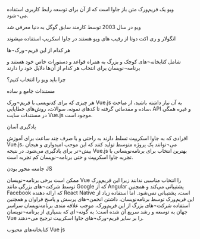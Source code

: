 ویو یک فریم‌ورک متن باز جاوا است که از آن برای توسعه رابط کاربری استفاده می¬‌شود.
 
 ویو در سال 2003 توسط کارمند سابق گوگل به دنیا معرفی شد

انگولار و ری اکت دوتا از رقیب های ویو هستند در جاوا اسکریپ استفاده میشوند

هر کدام از این فریم‌¬ورک¬‌ها

شامل کتابخانه¬‌های کوچک و بزرگ به همراه قواعد و دستورات خاص خود هستند و برنامه‌¬نویسان برای انتخاب هر کدام از آن‌ها دلایل خود را دارند

چرا باید ویو را انتخاب کنیم؟

مستندات جامع و ساده

هر چیزی که برای کدنویسی با فریم‌¬ورک Vue.js به آن نیاز داشته باشید، از مباحث ساده و مقدماتی گرفته تا کدهای نمونه، سوالات، روش‌های خطایابی، API و غیره همگی در مستندات سایت Vue.js موجود است.

یادگیری آسان

افرادی که به جاوا اسکریپت تسلط دارند به راحتی و با صرف چند ساعت برای آموزش Vue.js، می¬‌توانند یک پروژه متوسط تولید کنند که این موجب امیدواری و هیجان بیش¬تر برای یادگیری می‌شود. در نتیجه Vue.js بهترین انتخاب برای برنامه‌نویسانی با تجربه جاوا اسکریپت و حتی برنامه¬‌نویسان کم تجربه است.

جامعه محور بودن JS

ممکن است برخی برنامه¬‌نویسان Vue را انتخاب مناسبی ندانند زیرا این فریم‌ورک توسط شرکت‌¬های بزرگی مانند Google که از Angular پشتیبانی می‌کند و همچنین Facebook که ارائه دهنده React Native است، پشتیبانی نمی‌شود. اما استفاده زیاد از این فریم‌ورک توسط برنامه‌نویسان، داشتن انجمن¬‌های پرسش و پاسخ فراوان و همچنین استفاده شرکت‌¬های بزرگ از این فریم‌ورک، موجب علاقه مندی برنامه‌نویسان سراسر جهان به توسعه و رشد سریع آن شده است؛ به گونه‌¬ای که بسیاری از برنامه‌¬نویسان Vue را بر سایر فریم-ورک¬های جاوا اسکریپت ترجیح می¬دهند.

کتابخانه‌های محبوب Vue js